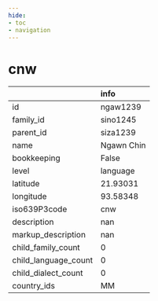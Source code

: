 ```yaml
---
hide:
- toc
- navigation
---
```

# cnw
|                      | info       |
|:---------------------|:-----------|
| id                   | ngaw1239   |
| family_id            | sino1245   |
| parent_id            | siza1239   |
| name                 | Ngawn Chin |
| bookkeeping          | False      |
| level                | language   |
| latitude             | 21.93031   |
| longitude            | 93.58348   |
| iso639P3code         | cnw        |
| description          | nan        |
| markup_description   | nan        |
| child_family_count   | 0          |
| child_language_count | 0          |
| child_dialect_count  | 0          |
| country_ids          | MM         |